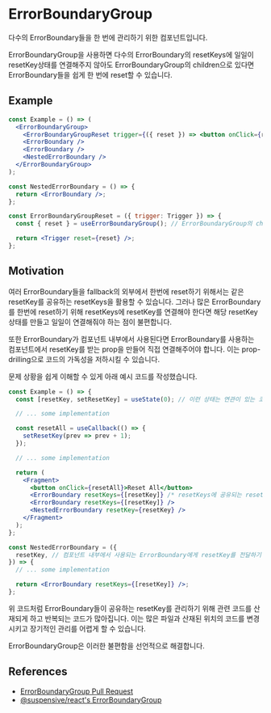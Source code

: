 # ErrorBoundaryGroup

다수의 ErrorBoundary들을 한 번에 관리하기 위한 컴포넌트입니다.

ErrorBoundaryGroup을 사용하면 다수의 ErrorBoundary의 resetKeys에 일일이 resetKey상태를 연결해주지 않아도 ErrorBoundaryGroup의 children으로 있다면 ErrorBoundary들을 쉽게 한 번에 reset할 수 있습니다.

## Example

```jsx
const Example = () => (
  <ErrorBoundaryGroup>
    <ErrorBoundaryGroupReset trigger={({ reset }) => <button onClick={reset}>Reset All</button>} />
    <ErrorBoundary />
    <ErrorBoundary />
    <NestedErrorBoundary />
  </ErrorBoundaryGroup>
);

const NestedErrorBoundary = () => {
  return <ErrorBoundary />;
};

const ErrorBoundaryGroupReset = ({ trigger: Trigger }) => {
  const { reset } = useErrorBoundaryGroup(); // ErrorBoundaryGroup의 children으로 있는 ErrorBoundary들이 내부적으로 공유하는 resetKey를 새로 발급해 모두 reset 하고 싶다면 useErrorBoundaryGroup hook을 활용하면 됩니다.

  return <Trigger reset={reset} />;
};
```

## Motivation

여러 ErrorBoundary들을 fallback의 외부에서 한번에 reset하기 위해서는 같은 resetKey를 공유하는 resetKeys을 활용할 수 있습니다.
그러나 많은 ErrorBoundary를 한번에 reset하기 위해 resetKeys에 resetKey를 연결해야 한다면 해당 resetKey상태를 만들고 일일이 연결해줘야 하는 점이 불편합니다.

또한 ErrorBoundary가 컴포넌트 내부에서 사용된다면 ErrorBoundary를 사용하는 컴포넌트에서 resetKey를 받는 prop을 만들어 직접 연결해주어야 합니다. 이는 prop-drilling으로 코드의 가독성을 저하시킬 수 있습니다.

문제 상황을 쉽게 이해할 수 있게 아래 예시 코드를 작성했습니다.

```jsx
const Example = () => {
  const [resetKey, setResetKey] = useState(0); // 이런 상태는 연관이 있는 코드와 멀어집니다.

  // ... some implementation

  const resetAll = useCallback(() => {
    setResetKey(prev => prev + 1);
  });

  // ... some implementation

  return (
    <Fragment>
      <button onClick={resetAll}>Reset All</button>
      <ErrorBoundary resetKeys={[resetKey]} /* resetKeys에 공유되는 resetKey를 일일이 연결해야 합니다. */ />
      <ErrorBoundary resetKeys={[resetKey]} />
      <NestedErrorBoundary resetKey={resetKey} />
    </Fragment>
  );
};

const NestedErrorBoundary = ({
  resetKey, // 컴포넌트 내부에서 사용되는 ErrorBoundary에게 resetKey를 전달하기 위해 prop drilling이 필요합니다.
}) => {
  // ... some implementation

  return <ErrorBoundary resetKeys={[resetKey]} />;
};
```

위 코드처럼 ErrorBoundary들이 공유하는 resetKey를 관리하기 위해 관련 코드를 산재되게 하고 반복되는 코드가 많아집니다. 이는 많은 파일과 산재된 위치의 코드를 변경시키고 장기적인 관리를 어렵게 할 수 있습니다.

ErrorBoundaryGroup은 이러한 불편함을 선언적으로 해결합니다.

## References

- [ErrorBoundaryGroup Pull Request](https://github.com/toss/slash/pull/157)
- [@suspensive/react's ErrorBoundaryGroup](https://docs.suspensive.org/ko/docs/react/src/ErrorBoundaryGroup.i18n)
